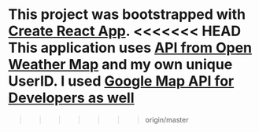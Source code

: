 This project was bootstrapped with [Create React App](https://github.com/facebookincubator/create-react-app).
<<<<<<< HEAD
This application uses [API from Open Weather Map](http://openweathermap.org/api) and my own unique UserID.
I used [Google Map API for Developers as well](https://developers.google.com/maps/get-started/)
=======
>>>>>>> origin/master
